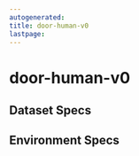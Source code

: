 ```yaml
---
autogenerated:
title: door-human-v0
lastpage:
---
```

# door-human-v0

## Dataset Specs

## Environment Specs

